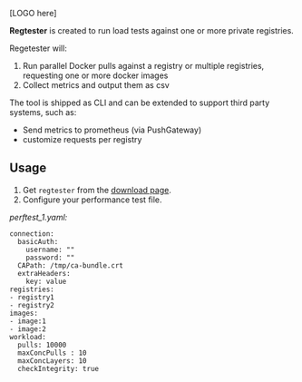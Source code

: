 [LOGO here]

**Regtester** is created to run load tests against one or more private registries.

Regetester will:
1. Run parallel Docker pulls against a registry or multiple registries, requesting one or more docker images
2. Collect metrics and output them as csv


The tool is shipped as CLI and can be extended to support third party systems, such as:
- Send metrics to prometheus (via PushGateway)
- customize requests per registry


## Usage

1. Get `regtester` from the [download page](http://downloadpage).
2. Configure your performance test file.

*perftest_1.yaml:*
```
connection:
  basicAuth:
    username: ""
    password: ""
  CAPath: /tmp/ca-bundle.crt
  extraHeaders:
    key: value
registries:
- registry1
- registry2
images:
- image:1
- image:2
workload:
  pulls: 10000
  maxConcPulls : 10
  maxConcLayers: 10
  checkIntegrity: true
```

